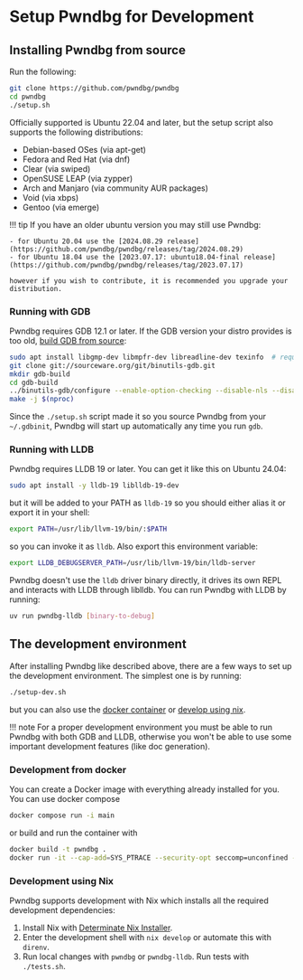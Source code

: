 # Setup Pwndbg for Development

## Installing Pwndbg from source

Run the following:
```{.bash .copy}
git clone https://github.com/pwndbg/pwndbg
cd pwndbg
./setup.sh
```
Officially supported is Ubuntu 22.04 and later, but the setup script also supports the following distributions:

* Debian-based OSes (via apt-get)
* Fedora and Red Hat (via dnf)
* Clear (via swiped)
* OpenSUSE LEAP (via zypper)
* Arch and Manjaro (via community AUR packages)
* Void (via xbps)
* Gentoo (via emerge)

!!! tip
    If you have an older ubuntu version you may still use Pwndbg:

    - for Ubuntu 20.04 use the [2024.08.29 release](https://github.com/pwndbg/pwndbg/releases/tag/2024.08.29)
    - for Ubuntu 18.04 use the [2023.07.17: ubuntu18.04-final release](https://github.com/pwndbg/pwndbg/releases/tag/2023.07.17)

    however if you wish to contribute, it is recommended you upgrade your distribution.

### Running with GDB
Pwndbg requires GDB 12.1 or later. If the GDB version your distro provides is too old, [build GDB from source](https://sourceware.org/gdb/wiki/BuildingNatively):
```{.bash .copy}
sudo apt install libgmp-dev libmpfr-dev libreadline-dev texinfo  # required by build
git clone git://sourceware.org/git/binutils-gdb.git
mkdir gdb-build
cd gdb-build
../binutils-gdb/configure --enable-option-checking --disable-nls --disable-werror --with-system-readline --with-python=$(which python3) --with-system-gdbinit=/etc/gdb/gdbinit --enable-targets=all --disable-binutils --disable-ld --disable-gold --disable-gas --disable-sim --disable-gprof
make -j $(nproc)
```
Since the `./setup.sh` script made it so you source Pwndbg from your `~/.gdbinit`, Pwndbg will start up automatically any time you run `gdb`.

### Running with LLDB
Pwndbg requires LLDB 19 or later. You can get it like this on Ubuntu 24.04:
```{.bash .copy}
sudo apt install -y lldb-19 liblldb-19-dev
```
but it will be added to your PATH as `lldb-19` so you should either alias it or export it in your shell:
```{.bash .copy}
export PATH=/usr/lib/llvm-19/bin/:$PATH
```
so you can invoke it as `lldb`. Also export this environment variable:
```{.bash .copy}
export LLDB_DEBUGSERVER_PATH=/usr/lib/llvm-19/bin/lldb-server
```
Pwndbg doesn't use the `lldb` driver binary directly, it drives its own REPL and interacts with LLDB through liblldb.
You can run Pwndbg with LLDB by running:
```{.bash .copy}
uv run pwndbg-lldb [binary-to-debug]
```

## The development environment

After installing Pwndbg like described above, there are a few ways to set up the development environment. The simplest one is by running:
```{.bash .copy}
./setup-dev.sh
```
but you can also use the [docker container](#development-from-docker) or [develop using nix](#development-using-nix).

!!! note
    For a proper development environment you must be able to run Pwndbg with both GDB and LLDB, otherwise you won't be able to use some important development features (like doc generation).

### Development from docker
You can create a Docker image with everything already installed for you. You can use docker compose
```{.bash .copy}
docker compose run -i main
```
or build and run the container with
```{.bash .copy}
docker build -t pwndbg .
docker run -it --cap-add=SYS_PTRACE --security-opt seccomp=unconfined -v `pwd`:/pwndbg pwndbg bash
```

### Development using Nix
Pwndbg supports development with Nix which installs all the required
development dependencies:

1. Install Nix with [Determinate Nix Installer](https://github.com/DeterminateSystems/nix-installer?tab=readme-ov-file#determinate-nix-installer).
2. Enter the development shell with `nix develop` or automate this with `direnv`.
3. Run local changes with `pwndbg` or `pwndbg-lldb`. Run tests with `./tests.sh`.
